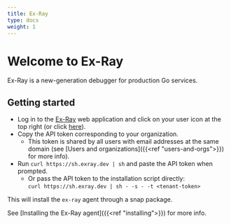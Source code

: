 ```yaml
---
title: Ex-Ray
type: docs
weight: 1
---
```


# Welcome to Ex-Ray

Ex-Ray is a new-generation debugger for production Go services.

## Getting started

- Log in to the [Ex-Ray] web application and click on your user icon at the top right (or click [here](https://app.exray.dev/login)).
- Copy the API token corresponding to your organization.
  - This token is shared by all users with email addresses at the same domain (see [Users and organizations]({{<ref "users-and-orgs">}}) for more info).
- Run `curl https://sh.exray.dev | sh` and paste the API token when prompted.
  - Or pass the API token to the installation script directly:  
  `curl https://sh.exray.dev | sh - -s - -t <tenant-token>`

This will install the `ex-ray` agent through a snap package.

See [Installing the Ex-Ray agent]({{<ref "installing">}}) for more info.

[Ex-Ray]: https://app.exray.dev/
